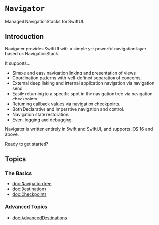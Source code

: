 # ``Navigator``

Managed NavigationStacks for SwiftUI.

## Introduction

Navigator provides SwiftUI with a simple yet powerful navigation layer based on NavigationStack. 

It supports...

* Simple and easy navigation linking and presentation of views.
* Coordination patterns with well-defined separation of concerns. 
* External deep linking and internal application navigation via navigation send.
* Easily returning to a specific spot in the navigation tree via navigation checkpoints.
* Returning callback values via navigation checkpoints.
* Both Declarative and Imperative navigation and control.
* Navigation state restoration.
* Event logging and debugging.

Navigator is written entirely in Swift and SwiftUI, and supports iOS 16 and above.

Ready to get started?

## Topics

### The Basics

- <doc:NavigationTree>
- <doc:Destinations>
- <doc:Checkpoints>

### Advanced Topics

- <doc:AdvancedDestinations>
